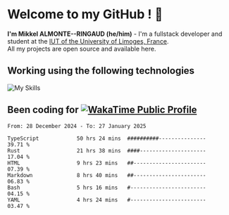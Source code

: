 # Welcome to my GitHub ! 🌃

**I'm Mikkel ALMONTE--RINGAUD (he/him)** - I'm a fullstack developer and student at the [IUT of the University of Limoges, France](https://iut.unilim.fr). \
All my projects are open source and available here.

## Working using the following technologies

![My Skills](https://skillicons.dev/icons?i=solidjs,pnpm,nodejs,ts,js,vercel,netlify,html,css,rust,astro,git,vue,md,electron,figma,github,bash,bun,cloudflare,py,tailwind,nginx,npm,tauri,vite,zig,yarn,windicss,dart,flutter,kotlin&theme=dark)

## Been coding for [![WakaTime Public Profile](https://wakatime.com/badge/user/0839e595-e07a-435c-8d59-ed95f2a3d6dd.svg?style=flat-square)](https://wakatime.com/@0839e595-e07a-435c-8d59-ed95f2a3d6dd)

<!--START_SECTION:waka-->

```plain
From: 28 December 2024 - To: 27 January 2025

TypeScript            50 hrs 24 mins  ##########---------------   39.71 %
Rust                  21 hrs 38 mins  ####---------------------   17.04 %
HTML                  9 hrs 23 mins   ##-----------------------   07.39 %
Markdown              8 hrs 40 mins   ##-----------------------   06.83 %
Bash                  5 hrs 16 mins   #------------------------   04.15 %
YAML                  4 hrs 24 mins   #------------------------   03.47 %
```

<!--END_SECTION:waka-->
